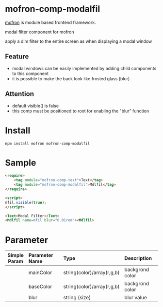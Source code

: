 # mofron-comp-modalfil
[mofron](https://mofron.github.io/mofron/) is module based frontend framework.

modal filter component for mofron

apply a dim filter to the entire screen as when displaying a modal window

## Feature
 - modal windows can be easily implemented by adding child components to this component
 - it is possible to make the back look like frosted glass (blur)
## Attention
 - default visible() is false
 - this comp must be positioned to root for enabling the "blur" function

# Install
```
npm install mofron mofron-comp-modalfil
```

# Sample
```html
<require>
    <tag module="mofron-comp-text">Text</tag>
    <tag module="mofron-comp-modalfil">Mdlfil</tag>
</require>

<script>
mfil.visible(true);
</script>

<Text>Modal Filter</Text>
<Mdlfil name=mfil blur="0.01rem"><Mdlfil>
```
# Parameter

|Simple<br>Param | Parameter Name | Type | Description |
|:--------------:|:---------------|:-----|:------------|
| | mainColor | string(color)/array(r,g,b) | backgrond color |
| | baseColor | string(color)/array(r,g,b) | backgrond color |
| | blur | string (size) | blur value |

